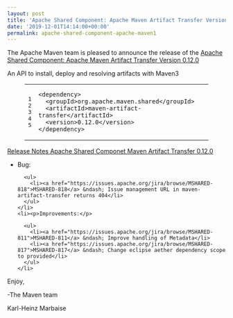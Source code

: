 ```yaml
---
layout: post
title: 'Apache Shared Component: Apache Maven Artifact Transfer Version 0.12.0 Released'
date: '2019-12-01T14:14:00+00:00'
permalink: apache-shared-component-apache-maven1
---
```

<div class="entry-content"><p>The Apache Maven team is pleased to announce the release of the
  <a href="http://maven.apache.org/shared/maven-artifact-transfer/">Apache Shared Component: Apache Maven Artifact Transfer Version 0.12.0</a></p>

  <p>An API to install, deploy and resolving artifacts with Maven3</p>

  <figure class='code'><figcaption><span></span></figcaption><div class="highlight"><table><tr><td class="gutter"><pre class="line-numbers"><span class='line-number'>1</span>
<span class='line-number'>2</span>
<span class='line-number'>3</span>
<span class='line-number'>4</span>
<span class='line-number'>5</span>
</pre></td><td class='code'><pre><code class='xml'><span class='line'><span class="nt">&lt;dependency&gt;</span>
</span><span class='line'>  <span class="nt">&lt;groupId&gt;</span>org.apache.maven.shared<span class="nt">&lt;/groupId&gt;</span>
</span><span class='line'>  <span class="nt">&lt;artifactId&gt;</span>maven-artifact-transfer<span class="nt">&lt;/artifactId&gt;</span>
</span><span class='line'>  <span class="nt">&lt;version&gt;</span>0.12.0<span class="nt">&lt;/version&gt;</span>
</span><span class='line'><span class="nt">&lt;/dependency&gt;</span>
</span></code></pre></td></tr></table></div></figure>




  <!-- more -->


  <p><a href="https://issues.apache.org/jira/projects/MSHARED/versions/12338168">Release Notes Apache Shared Componet Maven Artifact Transfer 0.12.0</a></p>

  <ul>
    <li><p>Bug:</p>

      <ul>
        <li><a href="https://issues.apache.org/jira/browse/MSHARED-818">MSHARED-818</a> &ndash; Issue management URL in maven-artifact-transfer returns 404</li>
      </ul>
    </li>
    <li><p>Improvements:</p>

      <ul>
        <li><a href="https://issues.apache.org/jira/browse/MSHARED-811">MSHARED-811</a> &ndash; Improve handling of Metadata</li>
        <li><a href="https://issues.apache.org/jira/browse/MSHARED-817">MSHARED-817</a> &ndash; Change eclipse aether dependency scope to provided</li>
      </ul>
    </li>
  </ul>


  <p>Enjoy,</p>

  <p>-The Maven team</p>

  <p>Karl-Heinz Marbaise</p>
</div>
